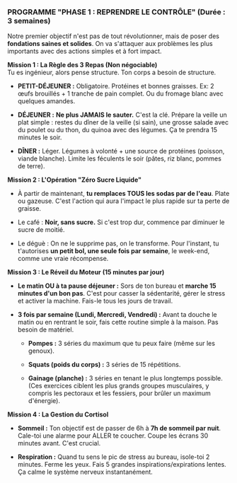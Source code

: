 ### **PROGRAMME "PHASE 1 : REPRENDRE LE CONTRÔLE" (Durée : 3 semaines)**

Notre premier objectif n'est pas de tout révolutionner, mais de poser des **fondations saines et solides**. On va s'attaquer aux problèmes les plus importants avec des actions simples et à fort impact.

**Mission 1 : La Règle des 3 Repas (Non négociable)**  
Tu es ingénieur, alors pense structure. Ton corps a besoin de structure.

- **PETIT-DÉJEUNER :** Obligatoire. Protéines et bonnes graisses. Ex: 2 œufs brouillés + 1 tranche de pain complet. Ou du fromage blanc avec quelques amandes.
    
- **DÉJEUNER :** **Ne plus JAMAIS le sauter.** C'est la clé. Prépare la veille un plat simple : restes du dîner de la veille (si sain), une grosse salade avec du poulet ou du thon, du quinoa avec des légumes. Ça te prendra 15 minutes le soir.
    
- **DÎNER :** Léger. Légumes à volonté + une source de protéines (poisson, viande blanche). Limite les féculents le soir (pâtes, riz blanc, pommes de terre).
    

**Mission 2 : L'Opération "Zéro Sucre Liquide"**

- À partir de maintenant, **tu remplaces TOUS les sodas par de l'eau**. Plate ou gazeuse. C'est l'action qui aura l'impact le plus rapide sur ta perte de graisse.
    
- Le café : **Noir, sans sucre.** Si c'est trop dur, commence par diminuer le sucre de moitié.
    
- Le déguè : On ne le supprime pas, on le transforme. Pour l'instant, tu t'autorises **un petit bol, une seule fois par semaine**, le week-end, comme une vraie récompense.
    

**Mission 3 : Le Réveil du Moteur (15 minutes par jour)**

- **Le matin OU à ta pause déjeuner :** Sors de ton bureau et **marche 15 minutes d'un bon pas**. C'est pour casser la sédentarité, gérer le stress et activer la machine. Fais-le tous les jours de travail.
    
- **3 fois par semaine (Lundi, Mercredi, Vendredi) :** Avant ta douche le matin ou en rentrant le soir, fais cette routine simple à la maison. Pas besoin de matériel.
    
    - **Pompes :** 3 séries du maximum que tu peux faire (même sur les genoux).
        
    - **Squats (poids du corps) :** 3 séries de 15 répétitions.
        
    - **Gainage (planche) :** 3 séries en tenant le plus longtemps possible.  
        (Ces exercices ciblent les plus grands groupes musculaires, y compris les pectoraux et les fessiers, pour brûler un maximum d'énergie).
        

**Mission 4 : La Gestion du Cortisol**

- **Sommeil :** Ton objectif est de passer de 6h à **7h de sommeil par nuit**. Cale-toi une alarme pour ALLER te coucher. Coupe les écrans 30 minutes avant. C'est crucial.
    
- **Respiration :** Quand tu sens le pic de stress au bureau, isole-toi 2 minutes. Ferme les yeux. Fais 5 grandes inspirations/expirations lentes. Ça calme le système nerveux instantanément.